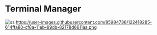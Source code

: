 # Terminal Manager
![ss](https://user-images.githubusercontent.com/85984736/122418285-614ffa80-cf8a-11eb-99db-82178d6611aa.png)
https://user-images.githubusercontent.com/85984736/122418285-614ffa80-cf8a-11eb-99db-82178d6611aa.png

